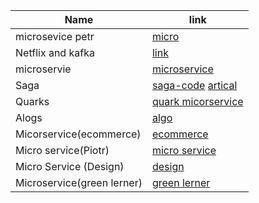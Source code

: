 Name | link |
------ | ------ |
microsevice petr| [micro](https://piotrminkowski.com/) <br/>
Netflix and kafka | [link](https://www.confluent.io/blog/how-kafka-is-used-by-netflix/)   <br/>
microservie | [microservice](https://github.com/greenlearner01/Microservices-Architecture)  <br/>
Saga|[saga-code](https://github.com/debezium/debezium-examples/tree/master/saga)  [artical](https://www.infoq.com/articles/saga-orchestration-outbox/?itm_campaign=rightbar_v2&itm_source=infoq&itm_medium=articles_link&itm_content=link_text)  <br/>
Quarks|[quark micorservice](https://github.com/quarkusio/quarkus/blob/main/MAINTAINERS.adoc)  <br/>
Alogs|[algo](https://gitlab.com/whacks/sandbox/-/tree/master)  <br/>
Micorservice(ecommerce)|[ecommerce](https://github.com/ravening/ecommerce-microservice/tree/master/invoice)  <br/>
Micro service(Piotr)|[micro service](https://www.youtube.com/playlist?list=PLxB5QUp1sMFhRRw1wBtmGr5w8_hYbdVpb) <br/>
Micro Service (Design)|[design](https://www.youtube.com/playlist?list=PLkQkbY7JNJuDqCFncFdTzGm6cRYCF-kZO)<br/>
Microservice(green lerner) |[green lerner](https://github.com/greenlearner01/Microservices-Architecture)
